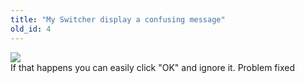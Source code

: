```yaml
---
title: "My Switcher display a confusing message"
old_id: 4
---
```

<img src="https://media.discordapp.net/attachments/402195037259169805/479766142802460713/unknown.png"></img>
<br>
If that happens you can easily click "OK" and ignore it. Problem fixed
